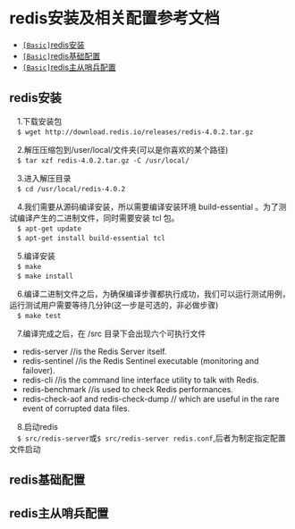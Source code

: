 # redis安装及相关配置参考文档
* [`[Basic]`redis安装](/sections/redis.md#redis安装)
* [`[Basic]`redis基础配置](/sections/redis.md#redis基础配置)
* [`[Basic]`redis主从哨兵配置](/sections/redis.md#redis主从哨兵配置)

## redis安装
&emsp;1.下载安装包   
&emsp;```$ wget http://download.redis.io/releases/redis-4.0.2.tar.gz```  

&emsp;2.解压压缩包到/user/local/文件夹(可以是你喜欢的某个路径)   
&emsp;```$ tar xzf redis-4.0.2.tar.gz -C /usr/local/```    

&emsp;3.进入解压目录   
&emsp;```$ cd /usr/local/redis-4.0.2```   

&emsp;4.我们需要从源码编译安装，所以需要编译安装环境 build-essential 。为了测试编译产生的二进制文件，同时需要安装 tcl 包。   
&emsp;```$ apt-get update```   
&emsp;```$ apt-get install build-essential tcl```   

&emsp;5.编译安装   
&emsp;```$ make```   
&emsp;```$ make install```  

&emsp;6.编译二进制文件之后，为确保编译步骤都执行成功，我们可以运行测试用例，运行测试用户需要等待几分钟(这一步是可选的，非必做步骤)   
&emsp;```$ make test```   

&emsp;7.编译完成之后，在 /src 目录下会出现六个可执行文件
* redis-server  //is the Redis Server itself.
* redis-sentinel  //is the Redis Sentinel executable (monitoring and failover).
* redis-cli  //is the command line interface utility to talk with Redis.
* redis-benchmark //is used to check Redis performances.
* redis-check-aof and redis-check-dump // which are useful in the rare event of corrupted data files.   

&emsp;8.启动redis   
&emsp;```$ src/redis-server```或```$ src/redis-server redis.conf```,后者为制定指定配置文件启动   

## redis基础配置

## redis主从哨兵配置
